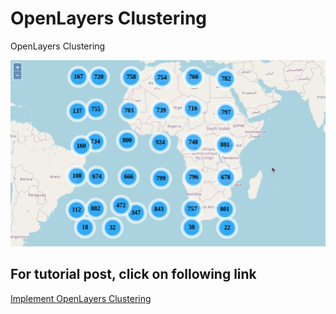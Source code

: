 # OpenLayers Clustering
OpenLayers Clustering

![OpenLayers Clustering](OpenLayersClustering.gif)

## For tutorial post, click on following link<br/>
[Implement OpenLayers Clustering](https://spatial-dev.guru/2021/09/05/create-a-dynamicmeasurement-tool-in-openlayers-to-show-measurements-on-labels-that-follows-2/"")
